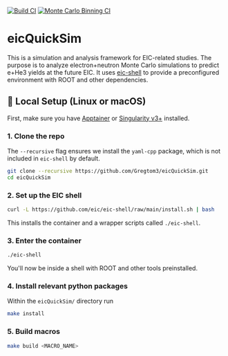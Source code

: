 [![Build CI](https://github.com/Gregtom3/eicQuickSim/actions/workflows/makefile.yml/badge.svg)](https://github.com/Gregtom3/eicQuickSim/actions/workflows/makefile.yml)
[![Monte Carlo Binning CI](https://github.com/Gregtom3/eicQuickSim/actions/workflows/makefile.yml/badge.svg)](https://github.com/Gregtom3/eicQuickSim/actions/workflows/makefile.yml)
# eicQuickSim

This is a simulation and analysis framework for EIC-related studies. The purpose is to analyze electron+neutron Monte Carlo simulations to predict e+He3 yields at the future EIC. It uses [eic-shell](https://github.com/eic/eic-shell) to provide a preconfigured environment with ROOT and other dependencies.

## 🔧 Local Setup (Linux or macOS)

First, make sure you have [Apptainer](https://apptainer.org) or [Singularity v3+](https://sylabs.io/guides/3.0/user-guide/) installed.

### 1. Clone the repo

The `--recursive` flag ensures we install the `yaml-cpp` package, which is not included in `eic-shell` by default.

```bash
git clone --recursive https://github.com/Gregtom3/eicQuickSim.git
cd eicQuickSim
```

### 2. Set up the EIC shell 

```bash
curl -L https://github.com/eic/eic-shell/raw/main/install.sh | bash
```

This installs the container and a wrapper scripts called `./eic-shell`.

### 3. Enter the container

```bash
./eic-shell
```

You'll now be inside a shell with ROOT and other tools preinstalled.

### 4. Install relevant python packages

Within the `eicQuickSim/` directory run

```bash
make install
```

### 5. Build macros

```bash
make build <MACRO_NAME>
```





